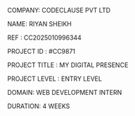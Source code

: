 COMPANY: CODECLAUSE PVT LTD

NAME: RIYAN SHEIKH

REF : CC2025010996344

PROJECT ID : #CC9871

PROJECT TITLE : MY DIGITAL PRESENCE

PROJECT LEVEL : ENTRY LEVEL

DOMAIN: WEB DEVELOPMENT INTERN

DURATION: 4 WEEKS
